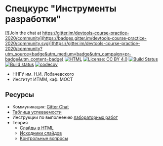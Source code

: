 # Спецкурс "Инструменты разработки"

[![Join the chat at https://gitter.im/devtools-course-practice-2020/community](https://badges.gitter.im/devtools-course-practice-2020/community.svg)](https://gitter.im/devtools-course-practice-2020/community?utm_source=badge&utm_medium=badge&utm_campaign=pr-badge&utm_content=badge)
[![HTML][html-badge]][html]
[![License: CC BY 4.0](https://img.shields.io/badge/License-CC%20BY%204.0-lightgrey.svg)](https://creativecommons.org/licenses/by/4.0/)
[![Build Status](https://travis-ci.org/UNN-ITMM-Software/devtools-course-practice.svg?branch=master)](https://travis-ci.org/UNN-ITMM-Software/devtools-course-practice)
[![Build status](https://ci.appveyor.com/api/projects/status/dd89jfby02tn85p4?svg=true)](https://ci.appveyor.com/project/kirill-kornyakov/devtools-course-practice)
[![codecov](https://codecov.io/gh/UNN-VMK-Software/devtools-course-practice/branch/master/graph/badge.svg)](https://codecov.io/gh/UNN-VMK-Software/devtools-course-practice)
<!-- [![Documentation](https://readthedocs.org/projects/devtools-course-practice/badge/?version=latest)](http://devtools-course-practice.readthedocs.org) -->

 - ННГУ им. Н.И. Лобачевского
 - Институт ИТММ, каф. МОСТ

## Ресурсы

 - Коммуникация: [Gitter Chat][gitter]
 - [Таблица успеваемости][hall-of-fame]
 - Инструкции по выполнению [лабораторных работ][labs]
 - Теория
   - [Слайды в HTML][html]
   - [Исходники слайдов][theory]
   - [Контрольные вопросы][control-questions]

<!-- LINKS -->

[gitter]:            https://gitter.im/devtools-course-practice-2020/community
[hall-of-fame]:      https://docs.google.com/spreadsheets/d/1fTz3jySZbl45zDCsx2EiVCVorbqgMS_jxAyPfIqarzs/edit#gid=607355116
[labs]:              https://github.com/UNN-ITMM-Software/devtools-course-practice/tree/master/lab-guide
[control-questions]: https://github.com/UNN-ITMM-Software/devtools-course-theory/blob/master/slides/control-questions.md
[theory]:            https://github.com/UNN-ITMM-Software/devtools-course-theory
[html]:              http://unn-itmm-software.github.io/devtools-course-theory/
[html-badge]:        https://img.shields.io/badge/slides-html-blue.svg
[cdash]:             http://my.cdash.org/index.php?project=devtools-course-practice
